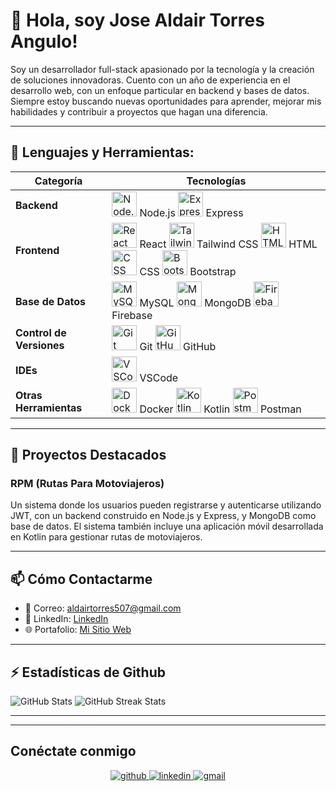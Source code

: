 <!DOCTYPE html>
<html lang="es">

   
<body>

<h1>👋 Hola, soy Jose Aldair Torres Angulo!</h1>
<p>Soy un desarrollador full-stack apasionado por la tecnología y la creación de soluciones innovadoras. Cuento con un año de experiencia en el desarrollo web, con un enfoque particular en backend y bases de datos. Siempre estoy buscando nuevas oportunidades para aprender, mejorar mis habilidades y contribuir a proyectos que hagan una diferencia.</p>


<hr>

<h2>🚀 Lenguajes y Herramientas:</h2>

<table>
    <thead>
        <tr>
            <th>Categoría</th>
            <th>Tecnologías</th>
        </tr>
    </thead>
    <tbody>
        <tr>
            <td><strong>Backend</strong></td>
            <td>
                <img src="https://img.icons8.com/color/48/000000/nodejs.png" alt="Node.js" width="40" class="tech-icon"/> Node.js
                <img src="https://img.icons8.com/color/48/000000/express.png" alt="Express" width="40" class="tech-icon"/> Express
            </td>
        </tr>
        <tr>
            <td><strong>Frontend</strong></td>
            <td>
                <img src="https://img.icons8.com/color/48/000000/react-native.png" alt="React" width="40" class="tech-icon"/> React
                <img src="https://img.icons8.com/color/48/000000/tailwindcss.png" alt="Tailwind CSS" width="40" class="tech-icon"/> Tailwind CSS
                <img src="https://img.icons8.com/color/48/000000/html-5--v1.png" alt="HTML" width="40" class="tech-icon"/> HTML
                <img src="https://img.icons8.com/color/48/000000/css3.png" alt="CSS" width="40" class="tech-icon"/> CSS
                <img src="https://img.icons8.com/color/48/000000/bootstrap.png" alt="Bootstrap" width="40" class="tech-icon"/> Bootstrap
            </td>
        </tr>
        <tr>
            <td><strong>Base de Datos</strong></td>
            <td>
                <img src="https://img.icons8.com/color/48/000000/mysql-logo.png" alt="MySQL" width="40" class="tech-icon"/> MySQL
                <img src="https://img.icons8.com/color/48/000000/mongodb.png" alt="MongoDB" width="40" class="tech-icon"/> MongoDB
                <img src="https://img.icons8.com/color/48/000000/firebase.png" alt="Firebase" width="40" class="tech-icon"/> Firebase
            </td>
        </tr>
        <tr>
            <td><strong>Control de Versiones</strong></td>
            <td>
                <img src="https://img.icons8.com/color/48/000000/git.png" alt="Git" width="40" class="tech-icon"/> Git
                <img src="https://img.icons8.com/color/48/000000/github--v1.png" alt="GitHub" width="40" class="tech-icon"/> GitHub
            </td>
        </tr>
        <tr>
            <td><strong>IDEs</strong></td>
            <td>
                <img src="https://img.icons8.com/color/48/000000/visual-studio-code-2019.png" alt="VSCode" width="40" class="tech-icon"/> VSCode
            </td>
        </tr>
        <tr>
            <td><strong>Otras Herramientas</strong></td>
            <td>
                <img src="https://img.icons8.com/color/48/000000/docker.png" alt="Docker" width="40" class="tech-icon"/> Docker
                <img src="https://img.icons8.com/color/48/000000/kotlin.png" alt="Kotlin" width="40" class="tech-icon"/> Kotlin
                <img src="https://img.icons8.com/external-tal-revivo-color-tal-revivo/24/000000/external-postman-is-the-only-complete-api-development-environment-logo-color-tal-revivo.png" alt="Postman" width="40" class="tech-icon"/> Postman
            </td>
        </tr>
    </tbody>
</table>

<hr>

<h2>💼 Proyectos Destacados</h2>
<h3>RPM (Rutas Para Motoviajeros)</h3>
<p>Un sistema donde los usuarios pueden registrarse y autenticarse utilizando JWT, con un backend construido en Node.js y Express, y MongoDB como base de datos. El sistema también incluye una aplicación móvil desarrollada en Kotlin para gestionar rutas de motoviajeros.</p>

<hr>

<h2>📫 Cómo Contactarme</h2>
<ul>
    <li>
        📧 Correo: 
        <a href="https://mail.google.com/mail/?view=cm&fs=1&to=aldairtorres507@gmail.com" target="_blank">
            aldairtorres507@gmail.com
        </a>
        </li>
    <li>🔗 LinkedIn: <a href="https://linkedin.com/in/aldair507" target="_blank">LinkedIn</a></li>
    <li>🌐 Portafolio: <a href="https://miportafolio.com" target="_blank">Mi Sitio Web</a></li>
</ul>

<hr>

<h2>⚡ Estadísticas de Github</h2>
<div class="stats-container">
    <img src="https://github-readme-stats.vercel.app/api?username=aldair507&show_icons=true&theme=radical&hide_border=true" alt="GitHub Stats" />
    <img src="https://github-readme-streak-stats.herokuapp.com/?user=aldair507&theme=radical&hide_border=true" alt="GitHub Streak Stats" />
</div>

<hr>


<hr>

<h2>Conéctate conmigo</h2>
<div align="center">
    <a href="https://github.com/aldair507" target="_blank">
        <img src="https://img.shields.io/badge/github-%2324292e.svg?&style=for-the-badge&logo=github&logoColor=white" alt="github" />
    </a>
    <a href="https://linkedin.com/in/aldair507" target="_blank">
        <img src="https://img.shields.io/badge/linkedin-%231E77B5.svg?&style=for-the-badge&logo=linkedin&logoColor=white" alt="linkedin" />
    </a>
    <a href="https://mail.google.com/mail/?view=cm&fs=1&to=aldairtorres507@gmail.com" target="_blank">
        <img src="https://img.shields.io/badge/gmail-%23D14836.svg?&style=for-the-badge&logo=gmail&logoColor=white" alt="gmail" />
    </a>
</div>

</body>
</html>
